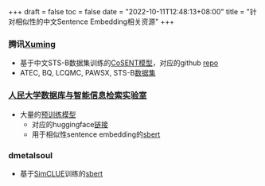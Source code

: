 +++
draft = false
toc = false
date = "2022-10-11T12:48:13+08:00"
title = "针对相似性的中文Sentence Embedding相关资源"
+++

### 腾讯[Xuming](https://github.com/shibing624)

* 基于中文STS-B数据集训练的[CoSENT模型](https://huggingface.co/shibing624/text2vec-base-chinese)，对应的github [repo](https://github.com/shibing624/text2vec)
* ATEC, BQ, LCQMC, PAWSX, STS-B[数据集](https://huggingface.co/datasets/shibing624/nli_zh)

### [人民大学数据库与智能信息检索实验室](https://github.com/dbiir)

* 大量的[预训练模型](https://github.com/dbiir/UER-py/wiki/%E9%A2%84%E8%AE%AD%E7%BB%83%E6%A8%A1%E5%9E%8B%E4%BB%93%E5%BA%93)
  * 对应的huggingface[链接](https://huggingface.co/uer)
  * 用于相似性sentence embedding的[sbert](https://huggingface.co/uer/sbert-base-chinese-nli)

### dmetalsoul

* 基于[SimCLUE](https://github.com/CLUEbenchmark/SimCLUE)训练的[sbert](https://huggingface.co/DMetaSoul/sbert-chinese-general-v2)

